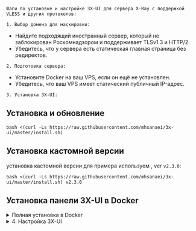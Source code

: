 `Шаги по установке и настройке 3X-UI для сервера X-Ray с поддержкой VLESS и других протоколов:`

`1. Выбор домена для маскировки:`
   - Найдите подходящий иностранный сервер, который не заблокирован Роскомнадзором и поддерживает TLSv1.3 и HTTP/2.
   - Убедитесь, что у сервера есть статическая главная страница без редиректов.

`2. Подготовка сервера:`
   - Установите Docker на ваш VPS, если он ещё не установлен.
   - Убедитесь, что ваш VPS имеет статический публичный IP-адрес.

`3. Установка 3X-UI:`
## Установка и обновление

```
bash <(curl -Ls https://raw.githubusercontent.com/mhsanaei/3x-ui/master/install.sh)
```
## Установка кастомной версии

установка кастомной версии для примера используем
, ver `v2.3.0`:

```
bash <(curl -Ls https://raw.githubusercontent.com/mhsanaei/3x-ui/master/install.sh) v2.3.0
```
## Установка панели 3X-UI в Docker

<details>
  <summary>Полная установка в Docker</summary>

1. Устанавливаем Docker:

   ```sh
   bash <(curl -sSL https://get.docker.com)
   ```

2. Клонируем Repository:

   ```sh
   git clone https://github.com/MHSanaei/3x-ui.git
   cd 3x-ui
   ```

3. Запускаем docker-compose

   ```sh
   docker compose up -d
   ```

   Или

   ```sh
   docker run -itd \
      -e XRAY_VMESS_AEAD_FORCED=false \
      -v $PWD/db/:/etc/x-ui/ \
      -v $PWD/cert/:/root/cert/ \
      --network=host \
      --restart=unless-stopped \
      --name 3x-ui \
      ghcr.io/mhsanaei/3x-ui:latest
   ```

Обновление до последней версии

   ```sh
    cd 3x-ui
    docker compose down
    docker compose pull 3x-ui
    docker compose up -d
   ```

Удаление 3x-ui из docker 

   ```sh
    docker stop 3x-ui
    docker rm 3x-ui
    cd --
    rm -r 3x-ui
   ```

</details>
<details>
<summary>4. Настройка 3X-UI</summary>
   осталось - настроить ее:

Для 3X-UI идем браузером по адресу http://yourserverip:2053/panel/, где yourserverip - IP-адрес вашего сервера или доменное имя, если оно у вас есть и настроено (обратите внимание, протокол http://, а не https://).

Логинимся под стандартными реквизитами admin/admin и видим панель управления:

![image](https://s79klg.storage.yandex.net/rdisk/0c8f798c27547b7fa32ac3eaa084b9e5a64262937c82895c1daaa7c89e6c4259/662d0ba1/GVkrPdnEhCiKAChhJEdOdlGYuxg4ITr2RYPsQ7G1DT6XxVSmRh4ieqMeOrCBcO9414z73PQMev8tRk9dJqKXrw==?uid=0&filename=vl1.png&disposition=inline&hash=&limit=0&content_type=image%2Fpng&owner_uid=0&fsize=64646&hid=97dbfce215a22abaa33e029e89d4957e&media_type=image&tknv=v2&etag=95a0357acce7feac1f599c8bc3d9f076&ts=61714d6b16a40&s=63279f9415e16dee14f9ac6b29df73c1468d0e56b6ad86fe73c962309219013f&pb=U2FsdGVkX1-_lGYvcthB7LazejLN_mY7-X54fKvufo3oywMLO1uLPVo0R75q_2o84Wev_K5RKdThZSV-ScI2Ll5DknrFVVlPhCyPkfNJEX4)

`4.1 Обязательно Переходим в Настройки панели и там:`

- Изменить порт на котором работает панель со стандартного 2053 на какой-нибудь другой (лучше всего где-нибудь в верхнем конце диапазона, до 65535) ;

`Дополнительно Не обязательно:`
- Изменить корневой путь URL-адреса панели с / на что-то  /secretpanel/

![image](https://s584vla.storage.yandex.net/rdisk/8612da373081f61d9d8e8484e6fd375eae9ddcd7e01ad598915dfd3f943d71e0/662d0afc/GVkrPdnEhCiKAChhJEdOdtgoI8k7kIDBSwMw81gReCyw7y_xps6W6wcRjcUy4NPKE2DB0eqngkUyn6yod2Jc8Q==?uid=0&filename=vl2.png&disposition=inline&hash=&limit=0&content_type=image%2Fpng&owner_uid=0&fsize=52624&hid=2ac854353aa79edf352dedc17b29e060&media_type=image&tknv=v2&etag=fee7ce417878aaefb770b3b2a25420cd&ts=61714ccdbb700&s=c685332ab867b510aa66ec605e56dbb151e2e674a4d683f1970477cd60982685&pb=U2FsdGVkX1_LAxt06u9-2M_J2G3Bu3Q9UisBfsxpE0bBkwRJSxIfhUiDh2KBaqf06RsNST7J5JFHwwm1Hq4j-o2tVj23lS1-kymyGxOayvc)

на вкладке "Настройки безопасности" изменить стандартный админский пароль на свой:
![image](https://s639sas.storage.yandex.net/rdisk/7b9a06bb9d17b61c715eddd19a4e0d1559572af210bd247c49ced84d72ce081d/662d0ad0/GVkrPdnEhCiKAChhJEdOdjnqkCcG7domqygAmTM5vl3eKKbN2BInQa2UBRXGys9JVzkKl4Pe5zu-p0IwXl3Emg==?uid=0&filename=vl3.png&disposition=inline&hash=&limit=0&content_type=image%2Fpng&owner_uid=0&fsize=38114&hid=de3137cb6450f9e9f90a9f72fef80d3e&media_type=image&tknv=v2&etag=0ba71e8157490c06b265e5f601b69a78&ts=61714ca3c5400&s=894545516a688de63c96b579f79727671055fe88fd2e7d70482ab0deb7581587&pb=U2FsdGVkX18QuM3APIBUZRZz3tWfV0oWjjdTZ1svye8JM1ILOVy7ZN1VF2lhL-HpcpQc930XQ1iaeNFFOkGQQfV1oIIIlk-_F7DuxhKA2os)

5. Настройка маскировки(Vless):
  ![image](https://s93klg.storage.yandex.net/rdisk/ae8ad2cf8cb2e98f9f2c223feed7466a2cfb0c1ce1b5695485ed965df456efbd/662d0a9b/GVkrPdnEhCiKAChhJEdOdrmGiHGBD8IruLhSRHGqmTgxheTIxrvGwc68UzPUV7ycayrXVjpfMYQ5v07ihxTnLg==?uid=0&filename=vl4%20%282%29.png&disposition=inline&hash=&limit=0&content_type=image%2Fpng&owner_uid=0&fsize=89166&hid=e537e6d44ca985b570fbe843043930c9&media_type=image&tknv=v2&etag=fd85e3ca87ef311a73cd898d6dc3a6d3&ts=61714c7139cc0&s=a7af59e1472ed9d54c5015147cb6fa9a3028fa5ddd44c2d885a9d3616160c676&pb=U2FsdGVkX1-9n6gLQ2XAC7IqiqE4TGEZcD9Xg24QauMroNI_Po7sQBnvvEm1q3ggocbL35Q_y_NQc4XDgkzf8v7TUeEUtwDJm7KEGKQ-P48)

 `Примечание` - любое название;
`Протокол` - "vless",
`Listening IP`  - оставляем пустым;
"Порт" -  ставим 443;

Добавление Пользователя:
![image](https://s113klg.storage.yandex.net/rdisk/1809ee80fcac56795f038d2972ddb01b3d68354706e013fa5d084eae981e8191/662d0a51/GVkrPdnEhCiKAChhJEdOdhRxTL8yKBy3baAXH3E1S9Bm0BGbXPjGN0IE9LhqYCG1EVuUhWbkj62JXEgcUpbxGQ==?uid=0&filename=vl5.png&disposition=inline&hash=&limit=0&content_type=image%2Fpng&owner_uid=0&fsize=248545&hid=95e83c7fcd2057259b08a00909d4a644&media_type=image&tknv=v2&etag=3b7c712644fb71b4eaceed65125bea6d&ts=61714c2aa7640&s=48fe8232e6d4e626daa266416ee730be4d720f5ee9bf38b8fdc059a834ce53e6&pb=U2FsdGVkX1-GVh5Ll8_Gbt_y7y8oV7xwgxfUM19VSu_6w3OAeKpym6ETwaA9AL-2dfYQBwGAzz9-R7uI0Lw5tqhrbOZfPcCdngje5-fjVik)
![image](https://s113klg.storage.yandex.net/rdisk/1809ee80fcac56795f038d2972ddb01b3d68354706e013fa5d084eae981e8191/662d0a51/GVkrPdnEhCiKAChhJEdOdhRxTL8yKBy3baAXH3E1S9Bm0BGbXPjGN0IE9LhqYCG1EVuUhWbkj62JXEgcUpbxGQ==?uid=0&filename=vl5.png&disposition=inline&hash=&limit=0&content_type=image%2Fpng&owner_uid=0&fsize=248545&hid=95e83c7fcd2057259b08a00909d4a644&media_type=image&tknv=v2&etag=3b7c712644fb71b4eaceed65125bea6d&ts=61714c2aa7640&s=48fe8232e6d4e626daa266416ee730be4d720f5ee9bf38b8fdc059a834ce53e6&pb=U2FsdGVkX1-GVh5Ll8_Gbt_y7y8oV7xwgxfUM19VSu_6w3OAeKpym6ETwaA9AL-2dfYQBwGAzz9-R7uI0Lw5tqhrbOZfPcCdngje5-fjVik)
6. Подключение:
Нажав на значок QR-кода, панель покажет QR-код, который можно отсканировать камерой в мобильных клиентах (v2rayNG или Nekobox на Android, Wings X/FoXray или Shadowrocket на iOS).
   vl7


7. Мониторинг:
   ![image](https://s96vla.storage.yandex.net/rdisk/e9e47e9e912908803da8b0bb10d789dd5cd370a8c3479591335f5ba7f45e9d29/662d09f5/GVkrPdnEhCiKAChhJEdOdlD9mlPDiNndmyPCbITeyjXbF7GXspKXyADEYPIwzkNDksOV3Rek_lUSHKEBdfTHZg==?uid=0&filename=vl8.png&disposition=inline&hash=&limit=0&content_type=image%2Fpng&owner_uid=0&fsize=59061&hid=79430a6623eec164a0635753095128be&media_type=image&tknv=v2&etag=a9e1557cbaeaa73ca3cbe8415879f2b9&ts=61714bd2ea740&s=cba236efda84016d59a3f2b60137aa928bc5c223407e31089834a3b7c75fb804&pb=U2FsdGVkX19NGZZb3xsF7LhCZQkrraReh-HHenng4cuIQLz8XfhH45uT-Hd1_wA7hG9Px0ZuzNRO_-SuY-vJMgMHpZnF7OK5qp4jvaUrm7c)
</details>
